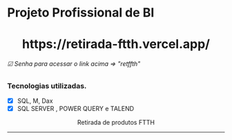 # Projeto Profissional de BI
<h1 align="center">
https://retirada-ftth.vercel.app/
<h6> ☑ Senha para acessar o link acima => "retffth"</h6>
</h1>

### Tecnologias utilizadas.
- [x] SQL, M, Dax
- [x] SQL SERVER , POWER QUERY e TALEND

<p align="center">Retirada de produtos FTTH</p>

<div align="center">
  
</div>
<hr />